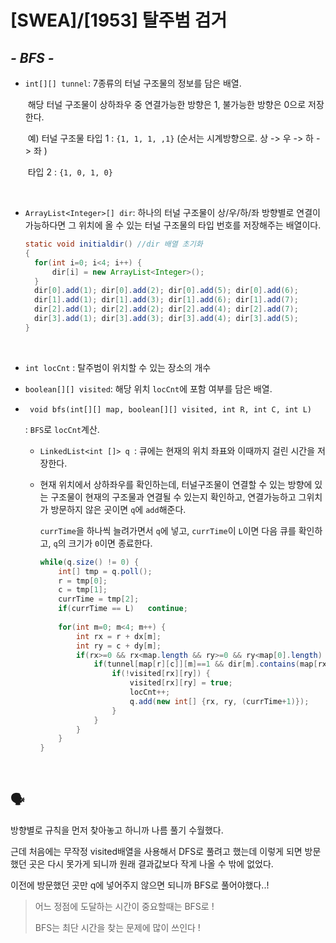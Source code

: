 # [SWEA]/[1953] 탈주범 검거

## *- BFS -*

* `int[][] tunnel`: 7종류의 터널 구조물의 정보를 담은 배열.

  ​							해당 터널 구조물이 상하좌우 중 연결가능한 방향은 1, 불가능한 방향은 0으로 저장한다.

  ​							예) 터널 구조물 타입 1 : `{1, 1, 1, ,1}`  (순서는 시계방향으로. 상 -> 우 -> 하 -> 좌 )

  ​														타입 2 : `{1, 0, 1, 0}` 

  </br>

* `ArrayList<Integer>[] dir`: 하나의 터널 구조물이 상/우/하/좌 방향별로 연결이 가능하다면 그 위치에 올 수 있는 터널 구조물의 타입 번호를 저장해주는 배열이다.

  ```java
  static void initialdir() //dir 배열 초기화
  {
  	for(int i=0; i<4; i++) {
  		dir[i] = new ArrayList<Integer>();
  	}
  	dir[0].add(1); dir[0].add(2); dir[0].add(5); dir[0].add(6);
  	dir[1].add(1); dir[1].add(3); dir[1].add(6); dir[1].add(7);
  	dir[2].add(1); dir[2].add(2); dir[2].add(4); dir[2].add(7);
  	dir[3].add(1); dir[3].add(3); dir[3].add(4); dir[3].add(5);
  }
  ```

  </br>

* `int locCnt` : 탈주범이 위치할 수 있는 장소의 개수

* `boolean[][] visited`: 해당 위치 `locCnt`에 포함 여부를 담은 배열.

* ` void bfs(int[][] map, boolean[][] visited, int R, int C, int L)`

  : `BFS`로 `locCnt`계산.

  * `LinkedList<int []> q `: 큐에는 현재의 위치 좌표와 이때까지 걸린 시간을 저장한다.

  * 현재 위치에서 상하좌우를 확인하는데, 터널구조물이 연결할 수 있는 방향에 있는 구조물이 현재의 구조물과 연결될 수 있는지 확인하고, 연결가능하고 그위치가 방문하지 않은 곳이면 `q`에 `add`해준다.

    `currTime`을 하나씩 늘려가면서 `q`에 넣고, `currTime`이 `L`이면 다음 큐를 확인하고, `q`의 크기가 `0`이면 종료한다.

    ```java
    while(q.size() != 0) {
    	int[] tmp = q.poll();
    	r = tmp[0];
    	c = tmp[1];
    	currTime = tmp[2];
    	if(currTime == L)	continue;
    			
    	for(int m=0; m<4; m++) {		
            int rx = r + dx[m];
    		int ry = c + dy[m];
    		if(rx>=0 && rx<map.length && ry>=0 && ry<map[0].length) {
    			if(tunnel[map[r][c]][m]==1 && dir[m].contains(map[rx][ry])) {
    				if(!visited[rx][ry]) {
    					visited[rx][ry] = true;
    					locCnt++;
    					q.add(new int[] {rx, ry, (currTime+1)});
    				}
    			}
    		}
    	}
    }
    ```

</br>

## :speaking_head:

방향별로 규칙을 먼저 찾아놓고 하니까 나름 풀기 수월했다.

근데 처음에는 무작정 visited배열을 사용해서 DFS로 풀려고 했는데 이렇게 되면 방문했던 곳은 다시 못가게 되니까 원래 결과값보다 작게 나올 수 밖에 없었다.

이전에 방문했던 곳만 q에 넣어주지 않으면 되니까 BFS로 풀어야했다..!

>어느 정점에 도달하는 시간이 중요할때는 BFS로 !
>
>BFS는 최단 시간을 찾는 문제에 많이 쓰인다 !



